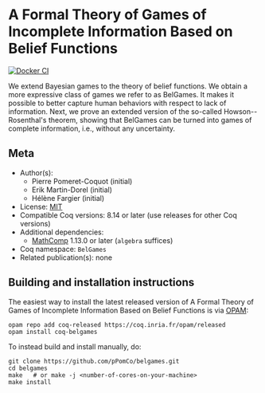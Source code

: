 <!---
This file was generated from `meta.yml`, please do not edit manually.
Follow the instructions on https://github.com/coq-community/templates to regenerate.
--->
# A Formal Theory of Games of Incomplete Information Based on Belief Functions

[![Docker CI][docker-action-shield]][docker-action-link]

[docker-action-shield]: https://github.com/pPomCo/belgames/workflows/Docker%20CI/badge.svg?branch=master
[docker-action-link]: https://github.com/pPomCo/belgames/actions?query=workflow:"Docker%20CI"




We extend Bayesian games to the theory of belief functions. We
obtain a more expressive class of games we refer to as BelGames. It
makes it possible to better capture human behaviors with respect to
lack of information.
Next, we prove an extended version of the so-called
Howson--Rosenthal's theorem, showing that BelGames can be turned
into games of complete information, i.e., without any uncertainty.

## Meta

- Author(s):
  - Pierre Pomeret-Coquot (initial)
  - Erik Martin-Dorel (initial)
  - Hélène Fargier (initial)
- License: [MIT](LICENSE)
- Compatible Coq versions: 8.14 or later (use releases for other Coq versions)
- Additional dependencies:
  - [MathComp](https://math-comp.github.io) 1.13.0 or later (`algebra` suffices)
- Coq namespace: `BelGames`
- Related publication(s): none

## Building and installation instructions

The easiest way to install the latest released version of A Formal Theory of Games of Incomplete Information Based on Belief Functions
is via [OPAM](https://opam.ocaml.org/doc/Install.html):

```shell
opam repo add coq-released https://coq.inria.fr/opam/released
opam install coq-belgames
```

To instead build and install manually, do:

``` shell
git clone https://github.com/pPomCo/belgames.git
cd belgames
make   # or make -j <number-of-cores-on-your-machine> 
make install
```



